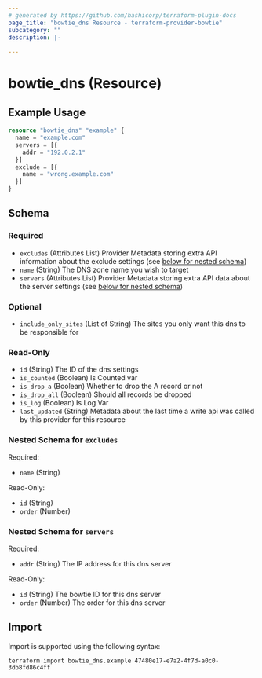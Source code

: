```yaml
---
# generated by https://github.com/hashicorp/terraform-plugin-docs
page_title: "bowtie_dns Resource - terraform-provider-bowtie"
subcategory: ""
description: |-
  
---
```


# bowtie_dns (Resource)



## Example Usage

```terraform
resource "bowtie_dns" "example" {
  name = "example.com"
  servers = [{
    addr = "192.0.2.1"
  }]
  exclude = [{
    name = "wrong.example.com"
  }]
}
```

<!-- schema generated by tfplugindocs -->
## Schema

### Required

- `excludes` (Attributes List) Provider Metadata storing extra API information about the exclude settings (see [below for nested schema](#nestedatt--excludes))
- `name` (String) The DNS zone name you wish to target
- `servers` (Attributes List) Provider Metadata storing extra API data about the server settings (see [below for nested schema](#nestedatt--servers))

### Optional

- `include_only_sites` (List of String) The sites you only want this dns to be responsible for

### Read-Only

- `id` (String) The ID of the dns settings
- `is_counted` (Boolean) Is Counted var
- `is_drop_a` (Boolean) Whether to drop the A record or not
- `is_drop_all` (Boolean) Should all records be dropped
- `is_log` (Boolean) Is Log Var
- `last_updated` (String) Metadata about the last time a write api was called by this provider for this resource

<a id="nestedatt--excludes"></a>
### Nested Schema for `excludes`

Required:

- `name` (String)

Read-Only:

- `id` (String)
- `order` (Number)


<a id="nestedatt--servers"></a>
### Nested Schema for `servers`

Required:

- `addr` (String) The IP address for this dns server

Read-Only:

- `id` (String) The bowtie ID for this dns server
- `order` (Number) The order for this dns server

## Import

Import is supported using the following syntax:

```shell
terraform import bowtie_dns.example 47480e17-e7a2-4f7d-a0c0-3db8fd86c4ff
```
